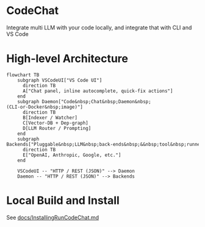 # CodeChat
Integrate multi LLM with your code locally, and integrate that with CLI and VS Code

# High-level Architecture
```mermaid
flowchart TB
    subgraph VSCodeUI["VS Code UI"]
      direction TB
      A["Chat panel, inline autocomplete, quick‑fix actions"]
    end
    subgraph Daemon["Code&nbsp;Chat&nbsp;Daemon&nbsp;(CLI‑or‑Docker&nbsp;image)"]
      direction TB
      B[Indexer / Watcher]
      C[Vector‑DB + Dep‑graph]
      D[LLM Router / Prompting]
    end
    subgraph Backends["Pluggable&nbsp;LLM&nbsp;back‑ends&nbsp;&&nbsp;tool&nbsp;runners"]
      direction TB
      E["OpenAI, Anthropic, Google, etc."]
    end

    VSCodeUI -- "HTTP / REST (JSON)" --> Daemon
    Daemon -- "HTTP / REST (JSON)" --> Backends
```

# Local Build and Install

See [docs/InstallingRunCodeChat.md](docs/InstallingRunCodeChat.md)
